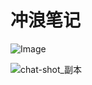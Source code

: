 # 冲浪笔记


![Image](https://zhuyaguang-1308110266.cos.ap-shanghai.myqcloud.com/img/F2Bvjp3aQAA-qtm.png)



![chat-shot_副本](https://zhuyaguang-1308110266.cos.ap-shanghai.myqcloud.com/img/chat-shot_%E5%89%AF%E6%9C%AC.png)




